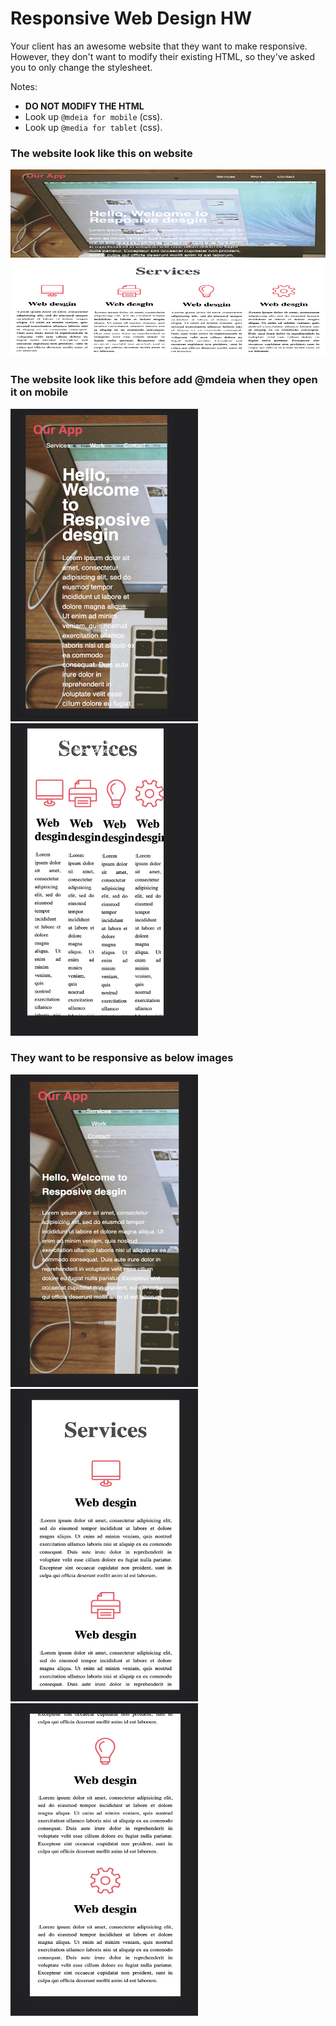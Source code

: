 # Responsive Web Design HW


Your client has an awesome website that they want to make responsive. However, they don't want to modify their existing HTML, so they've asked you to only change the stylesheet.


Notes:

- **DO NOT MODIFY THE HTML**
- Look up `@mdeia for mobile` (css).
- Look up `@media for tablet` (css).


### The website look like this on website
<img src="./images/Our App.png" data-canonical-src="./images/beforeMobile01.png" width="600" height="300" /> 


### The website look like this before add @mdeia when they open it on mobile 
<img src="./images/beforeMobile01.png" data-canonical-src="./images/beforeMobile01.png" width="300" height="500" />
<img src="./images/beforeMobile02.png" data-canonical-src="./images/beforeMobile02.png" width="300" height="500" />


### They want to be responsive as below images
<img src="./images/mobile01.png" data-canonical-src="./images/mobile01.png" width="300" height="500" />
<img src="./images/mobile02.png" data-canonical-src="./images/mobile02.png" width="300" height="500" />
<img src="./images/mobile03.png" data-canonical-src="./images/mobile03.png" width="300" height="500" />



